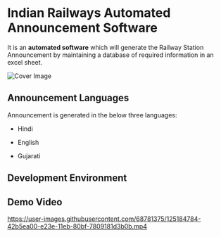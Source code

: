 # Indian Railways Automated Announcement Software

It is an **automated software** which will generate the Railway Station Announcement by maintaining a database of required information in an excel sheet.

![Cover Image](https://user-images.githubusercontent.com/68781375/125184803-67aa5d00-e23e-11eb-9b81-15924a3fbf6b.jpg)

## Announcement Languages 

Announcement is generated in the below three languages:

* Hindi

* English

* Gujarati

## Development Environment

## Demo Video

https://user-images.githubusercontent.com/68781375/125184784-42b5ea00-e23e-11eb-80bf-7809181d3b0b.mp4
